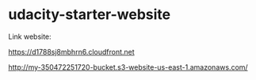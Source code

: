 # udacity-starter-website

Link website:

https://d1788sj8mbhrn6.cloudfront.net

http://my-350472251720-bucket.s3-website-us-east-1.amazonaws.com/
